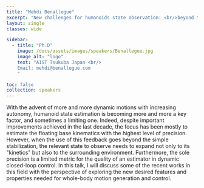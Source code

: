 ```yaml
---
title: "Mehdi Benallegue"
excerpt: "New challenges for humanoids state observation: <br/>beyond the precision of floating-base kinematics"
layout: single 
classes: wide

sidebar:
  - title: "Ph.D"
    image: /docs/assets/images/speakers/Benallegue.jpg
    image_alt: "logo"
    text: "AIST Tsukuba Japan <br/>
    Email: mehdi@benallegue.com 
    "

toc: false 
collection: speakers
---
```



With the advent of more and more dynamic motions with increasing autonomy, humanoid state estimation is becoming more and more a key factor, and sometimes a limiting one. Indeed, despite important improvements achieved in the last decade, the focus has been mostly to estimate the floating base kinematics with the highest level of precision. However, when the use of this feedback goes beyond the simple stabilization, the relevant state to observe needs to expand not only to its "kinetics" but also to the surrounding environment. Furthermore, the sole precision is a limited metric for the quality of an estimator in dynamic closed-loop control. In this talk, I will discuss some of the recent works in this field with the perspective of exploring the new desired features and properties needed for whole-body motion generation and control.



